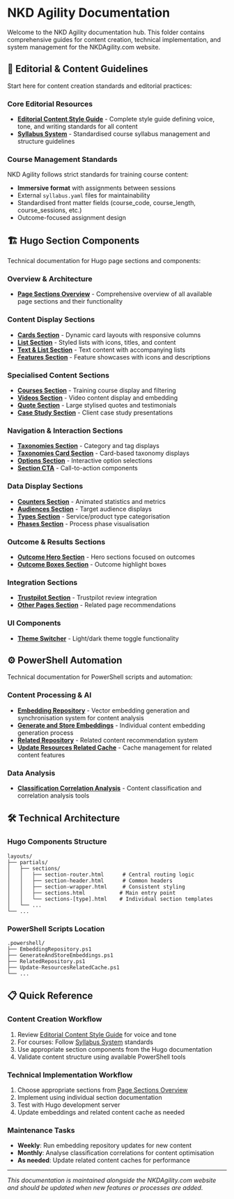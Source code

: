 # NKD Agility Documentation

Welcome to the NKD Agility documentation hub. This folder contains comprehensive guides for content creation, technical implementation, and system management for the NKDAgility.com website.

## 📝 Editorial & Content Guidelines

Start here for content creation standards and editorial practices:

### Core Editorial Resources

- **[Editorial Content Style Guide](editorial-content-style-guide.md)** - Complete style guide defining voice, tone, and writing standards for all content
- **[Syllabus System](syllabus-system.md)** - Standardised course syllabus management and structure guidelines

### Course Management Standards

NKD Agility follows strict standards for training course content:

- **Immersive format** with assignments between sessions
- External `syllabus.yaml` files for maintainability
- Standardised front matter fields (course_code, course_length, course_sessions, etc.)
- Outcome-focused assignment design

## 🏗️ Hugo Section Components

Technical documentation for Hugo page sections and components:

### Overview & Architecture

- **[Page Sections Overview](page-sections-overview.md)** - Comprehensive overview of all available page sections and their functionality

### Content Display Sections

- **[Cards Section](cards-section-usage.md)** - Dynamic card layouts with responsive columns
- **[List Section](list-section-usage.md)** - Styled lists with icons, titles, and content
- **[Text & List Section](textnlist-section-usage.md)** - Text content with accompanying lists
- **[Features Section](features-section-usage.md)** - Feature showcases with icons and descriptions

### Specialised Content Sections

- **[Courses Section](courses-section-usage.md)** - Training course display and filtering
- **[Videos Section](videos-section-usage.md)** - Video content display and embedding
- **[Quote Section](quote-section-usage.md)** - Large stylised quotes and testimonials
- **[Case Study Section](casestudy-section-usage.md)** - Client case study presentations

### Navigation & Interaction Sections

- **[Taxonomies Section](taxonomies-section-usage.md)** - Category and tag displays
- **[Taxonomies Card Section](taxonomies-card-section-usage.md)** - Card-based taxonomy displays
- **[Options Section](options-section-usage.md)** - Interactive option selections
- **[Section CTA](sectioncta-section-usage.md)** - Call-to-action components

### Data Display Sections

- **[Counters Section](counters-section-usage.md)** - Animated statistics and metrics
- **[Audiences Section](audiences-section-usage.md)** - Target audience displays
- **[Types Section](types-section-usage.md)** - Service/product type categorisation
- **[Phases Section](phases-section-usage.md)** - Process phase visualisation

### Outcome & Results Sections

- **[Outcome Hero Section](outcomehero-section-usage.md)** - Hero sections focused on outcomes
- **[Outcome Boxes Section](outcomeboxes-section-usage.md)** - Outcome highlight boxes

### Integration Sections

- **[Trustpilot Section](trustpilot-section-usage.md)** - Trustpilot review integration
- **[Other Pages Section](otherpages-section-usage.md)** - Related page recommendations

### UI Components

- **[Theme Switcher](theme-switcher-usage.md)** - Light/dark theme toggle functionality

## ⚙️ PowerShell Automation

Technical documentation for PowerShell scripts and automation:

### Content Processing & AI

- **[Embedding Repository](EmbeddingRepository.md)** - Vector embedding generation and synchronisation system for content analysis
- **[Generate and Store Embeddings](GenerateAndStoreEmbeddings.md)** - Individual content embedding generation process
- **[Related Repository](RelatedRepository.md)** - Related content recommendation system
- **[Update Resources Related Cache](Update-ResourcesRelatedCache.md)** - Cache management for related content features

### Data Analysis

- **[Classification Correlation Analysis](classification-correlation-analysis.md)** - Content classification and correlation analysis tools

## 🛠️ Technical Architecture

### Hugo Components Structure

```text
layouts/
├── partials/
│   ├── sections/
│   │   ├── section-router.html      # Central routing logic
│   │   ├── section-header.html      # Common headers
│   │   ├── section-wrapper.html     # Consistent styling
│   │   ├── sections.html           # Main entry point
│   │   └── sections-[type].html    # Individual section templates
│   └── ...
└── ...
```

### PowerShell Scripts Location

```text
.powershell/
├── EmbeddingRepository.ps1
├── GenerateAndStoreEmbeddings.ps1
├── RelatedRepository.ps1
├── Update-ResourcesRelatedCache.ps1
└── ...
```

## 📋 Quick Reference

### Content Creation Workflow

1. Review [Editorial Content Style Guide](editorial-content-style-guide.md) for voice and tone
2. For courses: Follow [Syllabus System](syllabus-system.md) standards
3. Use appropriate section components from the Hugo documentation
4. Validate content structure using available PowerShell tools

### Technical Implementation Workflow

1. Choose appropriate sections from [Page Sections Overview](page-sections-overview.md)
2. Implement using individual section documentation
3. Test with Hugo development server
4. Update embeddings and related content cache as needed

### Maintenance Tasks

- **Weekly**: Run embedding repository updates for new content
- **Monthly**: Analyse classification correlations for content optimisation
- **As needed**: Update related content caches for performance

---

_This documentation is maintained alongside the NKDAgility.com website and should be updated when new features or processes are added._
